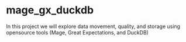 # mage_gx_duckdb
In this project we will explore data movement, quality, and storage using opensource tools (Mage, Great Expectations, and DuckDB)
